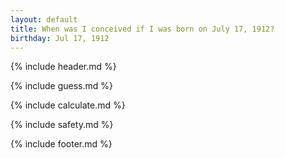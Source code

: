 ```yaml
---
layout: default
title: When was I conceived if I was born on July 17, 1912?
birthday: Jul 17, 1912
---
```


{% include header.md %}

{% include guess.md %}

{% include calculate.md %}

{% include safety.md %}

{% include footer.md %}



